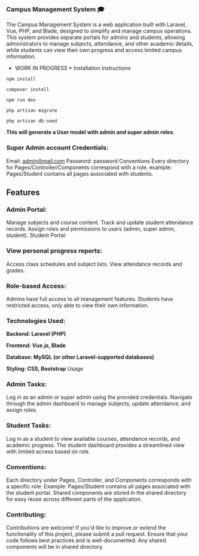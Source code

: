 ### Campus Management System 🎓
The Campus Management System is a web application built with Laravel, Vue, PHP, and Blade, designed to simplify and manage campus operations. This system provides separate portals for admins and students, allowing administrators to manage subjects, attendance, and other academic details, while students can view their own progress and access limited campus information.
* WORK IN PROGRESS *
Installation instructions
```
npm install
```

```
composer install
```

```
npm run dev
```

```
php artisan migrate
```

```
php artisan db:seed
```
**This will generate a User model with admin and super admin roles.**
### Super Admin account Credentials:
Email: admin@mail.com
Password: password
Conventions
Every directory for Pages/Controller/Components correspond with a role. example: Pages/Student contains all pages associated with students.

## Features
### Admin Portal:
Manage subjects and course content.
Track and update student attendance records.
Assign roles and permissions to users (admin, super admin, student).
Student Portal:
### View personal progress reports:
Access class schedules and subject lists.
View attendance records and grades.

### Role-based Access:
Admins have full access to all management features.
Students have restricted access, only able to view their own information.
### Technologies Used:
**Backend: Laravel (PHP)**

**Frontend: Vue.js, Blade**

**Database: MySQL (or other Laravel-supported databases)**

**Styling: CSS, Bootstrap**
Usage
### Admin Tasks:
Log in as an admin or super admin using the provided credentials.
Navigate through the admin dashboard to manage subjects, update attendance, and assign roles.
### Student Tasks:
Log in as a student to view available courses, attendance records, and academic progress.
The student dashboard provides a streamlined view with limited access based on role.
### Conventions:
Each directory under Pages, Controller, and Components corresponds with a specific role.
Example: Pages/Student contains all pages associated with the student portal.
Shared components are stored in the shared directory for easy reuse across different parts of the application.
### Contributing:
Contributions are welcome! If you'd like to improve or extend the functionality of this project, please submit a pull request. Ensure that your code follows best practices and is well-documented. Any shared components will be in shared directory.
